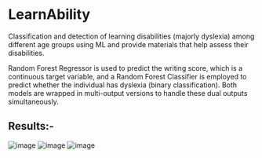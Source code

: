 # LearnAbility
Classification and detection of learning disabilities (majorly dyslexia) among different age groups using ML and provide materials that help assess their disabilities.

Random Forest Regressor is used to predict the writing score, which is a continuous target variable, and a Random Forest Classifier is employed to predict whether the individual has dyslexia (binary classification). Both models are wrapped in multi-output versions to handle these dual outputs simultaneously.

## Results:-
![image](https://github.com/user-attachments/assets/0ee6f853-47eb-4de2-99ab-34f3a558b540)
![image](https://github.com/user-attachments/assets/1d7ffeb1-1c89-47c1-8428-038c9cf89d3f)
![image](https://github.com/user-attachments/assets/edc9e179-71c4-4ad7-b4bc-7052f9e82809)
